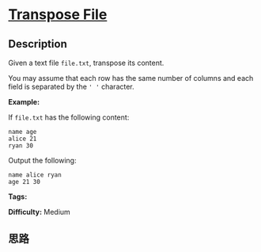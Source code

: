# [Transpose File][title]

## Description

Given a text file `file.txt`, transpose its content.

You may assume that each row has the same number of columns and each field is
separated by the `' '` character.

**Example:**

If `file.txt` has the following content:
            name age    alice 21    ryan 30    

Output the following:
            name alice ryan    age 21 30    




**Tags:** 

**Difficulty:** Medium

## 思路

[title]: https://leetcode.com/problems/transpose-file
